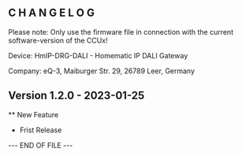 ﻿C H A N G E L O G
-----------------

Please note: Only use the firmware file in connection with the current software-version of the CCUx!

Device:      HmIP-DRG-DALI - Homematic IP DALI Gateway

Company:     eQ-3, Maiburger Str. 29, 26789 Leer, Germany



Version 1.2.0 - 2023-01-25
--------------------------------------------------------------

** New Feature
   * Frist Release



--- END OF FILE ---
